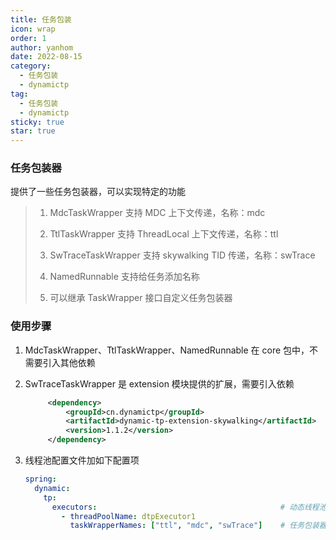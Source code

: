 ```yaml
---
title: 任务包装
icon: wrap
order: 1
author: yanhom
date: 2022-08-15
category:
  - 任务包装
  - dynamictp
tag:
  - 任务包装
  - dynamictp
sticky: true
star: true
---
```


### 任务包装器

提供了一些任务包装器，可以实现特定的功能

> 1. MdcTaskWrapper 支持 MDC 上下文传递，名称：mdc
>
> 2. TtlTaskWrapper 支持 ThreadLocal 上下文传递，名称：ttl
>
> 3. SwTraceTaskWrapper 支持 skywalking TID 传递，名称：swTrace
>
> 4. NamedRunnable 支持给任务添加名称
>
> 5. 可以继承 TaskWrapper 接口自定义任务包装器


### 使用步骤

1. MdcTaskWrapper、TtlTaskWrapper、NamedRunnable 在 core 包中，不需要引入其他依赖

2. SwTraceTaskWrapper 是 extension 模块提供的扩展，需要引入依赖

   ```xml
        <dependency>
            <groupId>cn.dynamictp</groupId>
            <artifactId>dynamic-tp-extension-skywalking</artifactId>
            <version>1.1.2</version>
        </dependency>
    ```
   
3. 线程池配置文件加如下配置项

   ```yaml
   spring:
     dynamic:
       tp:
         executors:                                         # 动态线程池配置，省略其他项，具体看上述配置文件
           - threadPoolName: dtpExecutor1
             taskWrapperNames: ["ttl", "mdc", "swTrace"]    # 任务包装器名称，继承 TaskWrapper 接口
   ```